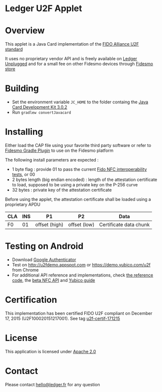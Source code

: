 Ledger U2F Applet
=================

# Overview

This applet is a Java Card implementation of the [FIDO Alliance U2F standard](https://fidoalliance.org/)

It uses no proprietary vendor API and is freely available on [Ledger Unplugged](https://www.ledgerwallet.com/products/6-ledger-unplugged) and for a small fee on other Fidesmo devices through [Fidesmo store](http://www.fidesmo.com/apps/4f97a2e9)

# Building 

  - Set the environment variable `JC_HOME` to the folder containg the [Java Card Development Kit 3.0.2](http://www.oracle.com/technetwork/java/embedded/javacard/downloads/index.html)
  - Run `gradlew convertJavacard`

# Installing 

Either load the CAP file using your favorite third party software or refer to [Fidesmo Gradle Plugin](https://github.com/fidesmo/gradle-javacard) to use on the Fidesmo platform

 
The following install parameters are expected : 

  - 1 byte flag : provide 01 to pass the current [Fido NFC interoperability tests](https://github.com/google/u2f-ref-code/tree/master/u2f-tests), or 00 
  - 2 bytes length (big endian encoded) : length of the attestation certificate to load, supposed to be using a private key on the P-256 curve 
  - 32 bytes : private key of the attestation certificate 

Before using the applet, the attestation certificate shall be loaded using a proprietary APDU 

| CLA | INS | P1            | P2           | Data                    |
| --- | --- | ------------- | ------------ | ----------------------- |
| F0  | 01  | offset (high) | offset (low) | Certificate data chunk  | 

# Testing on Android 

  - Download [Google Authenticator](https://play.google.com/store/apps/details?id=com.google.android.apps.authenticator2)
  - Test on http://u2fdemo.appspot.com or https://demo.yubico.com/u2f from Chrome
  - For additional API reference and implementations, check [the reference code](https://github.com/google/u2f-ref-code), the [beta NFC API](https://github.com/google/u2f-ref-code/blob/no-extension/u2f-gae-demo/war/js/u2f-api.js) and [Yubico guide](https://www.yubico.com/applications/fido/) 

# Certification

This implementation has been certified FIDO U2F compliant on December 17, 2015 (U2F100020151217001). See tag [u2f-certif-171215](https://github.com/LedgerHQ/ledger-u2f-javacard/tree/u2f-certif-171215)
  
# License

This application is licensed under [Apache 2.0](http://www.apache.org/licenses/LICENSE-2.0)

# Contact

Please contact hello@ledger.fr for any question

